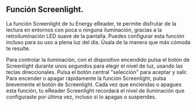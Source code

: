 ## Función Screenlight.

La función Screenlight de tu Energy eReader, te permite disfrutar de la lectura en entornos con poca o ninguna iluminación, gracias a la retroiluminación LED suave de la pantalla. Puedes configurar esta función incluso para su uso a plena luz del día. Úsala de la manera que más cómoda te resulte.

Para controlar la iluminación, con el dispositivo encendido pulsa el botón de Screenlight durante unos segundos para elegir el nivel de luz, usando las teclas direccionales. Pulsa el botón central "selección" para aceptar y salir. Para encender o apagar rápidamente la función Screenlight, pulsa brevemente el botón de Screenlight. Cada vez que enciendas o apagues esta función, tu eReader Screenlight recordará el nivel de iluminación que configuraste por última vez, incluso si lo apagas o suspendes.

